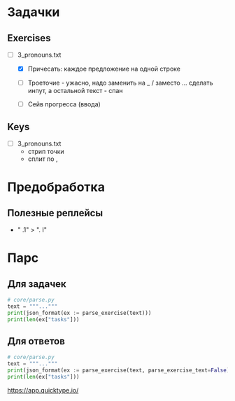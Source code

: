 # Задачки

## Exercises

- [ ] 3_pronouns.txt
  - [x] Причесать: каждое предложение на одной строке
  - [ ] Троеточие - ужасно, надо заменить на _ / заместо ... сделать инпут, а остальной текст - спан
  - [ ] Сейв прогресса (ввода)
  

## Keys

- [ ] 3_pronouns.txt
  - стрип точки
  - сплит по ,
    

# Предобработка

## Полезные реплейсы

- " .1" > ". I"

# Парс 

## Для задачек

```python
# core/parse.py
text = """..."""
print(json_format(ex := parse_exercise(text)))
print(len(ex["tasks"]))
```

## Для ответов

```python
# core/parse.py
text = """..."""
print(json_format(ex := parse_exercise(text, parse_exercise_text=False)))
print(len(ex["tasks"]))
```

https://app.quicktype.io/